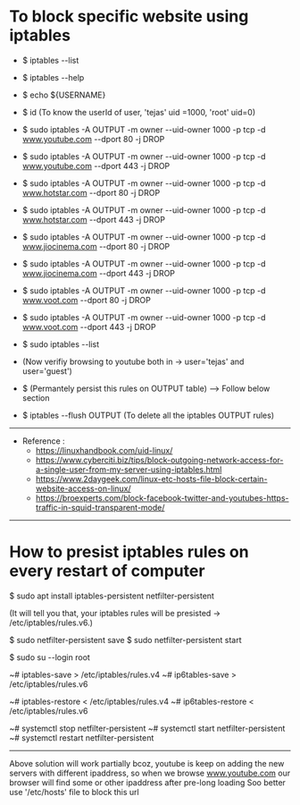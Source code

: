 # To block specific website using iptables

- \$ iptables --list
- \$ iptables --help
- $ echo ${USERNAME}
- \$ id (To know the userId of user, 'tejas' uid =1000, 'root' uid=0)

- \$ sudo iptables -A OUTPUT -m owner --uid-owner 1000 -p tcp -d www.youtube.com --dport 80 -j DROP
- \$ sudo iptables -A OUTPUT -m owner --uid-owner 1000 -p tcp -d www.youtube.com --dport 443 -j DROP
- \$ sudo iptables -A OUTPUT -m owner --uid-owner 1000 -p tcp -d www.hotstar.com --dport 80 -j DROP
- \$ sudo iptables -A OUTPUT -m owner --uid-owner 1000 -p tcp -d www.hotstar.com --dport 443 -j DROP
- \$ sudo iptables -A OUTPUT -m owner --uid-owner 1000 -p tcp -d www.jiocinema.com --dport 80 -j DROP
- \$ sudo iptables -A OUTPUT -m owner --uid-owner 1000 -p tcp -d www.jiocinema.com --dport 443 -j DROP
- \$ sudo iptables -A OUTPUT -m owner --uid-owner 1000 -p tcp -d www.voot.com --dport 80 -j DROP
- \$ sudo iptables -A OUTPUT -m owner --uid-owner 1000 -p tcp -d www.voot.com --dport 443 -j DROP

- \$ sudo iptables --list
- (Now verifiy browsing to youtube both in -> user='tejas' and user='guest')
- \$ (Permantely persist this rules on OUTPUT table) --> Follow below section

- \$ iptables --flush OUTPUT (To delete all the iptables OUTPUT rules)

---

- Reference :
  - https://linuxhandbook.com/uid-linux/
  - https://www.cyberciti.biz/tips/block-outgoing-network-access-for-a-single-user-from-my-server-using-iptables.html
  - https://www.2daygeek.com/linux-etc-hosts-file-block-certain-website-access-on-linux/
  - https://broexperts.com/block-facebook-twitter-and-youtubes-https-traffic-in-squid-transparent-mode/

---

# How to presist iptables rules on every restart of computer

\$ sudo apt install iptables-persistent netfilter-persistent

(It will tell you that, your iptables rules will be presisted -> /etc/iptables/rules.v6.)

$ sudo netfilter-persistent save
$ sudo netfilter-persistent start

\$ sudo su --login root

~# iptables-save > /etc/iptables/rules.v4
~# ip6tables-save > /etc/iptables/rules.v6

~# iptables-restore < /etc/iptables/rules.v4
~# ip6tables-restore < /etc/iptables/rules.v6

~# systemctl stop netfilter-persistent
~# systemctl start netfilter-persistent
~# systemctl restart netfilter-persistent

---

Above solution will work partially bcoz, youtube is keep on adding the new servers with different ipaddress, so when we browse www.youtube.com our browser will find some or other ipaddress after pre-long loading
Soo better use '/etc/hosts' file to block this url
